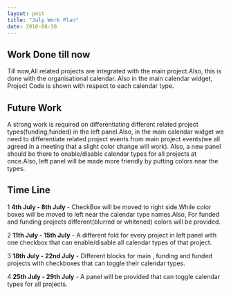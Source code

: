 ```yaml
---
layout: post
title: "July Work Plan"
date: 2016-06-30
---
```


## Work Done till now

Till now,All related projects are integrated with the main project.Also, this is done with the organisational calendar.
Also in the main calendar widget, Project Code is shown with respect to each calendar type.

## Future Work

A strong work is required on differentiating different related project types(funding,funded) in the left panel.Also, in the main calendar widget we need to differentiate related project events from main project events(we all agreed in a meeting that a slight color change will work).
Also, a new panel should be there to enable/disable calendar types for all projects at once.Also, left panel will be made more friendly by putting colors near the types.

## Time Line

1 **4th July - 8th July** -  CheckBox will be moved to right side.While color boxes will be moved to left near the calendar type names.Also, For funded and funding projects different(blurred or whitened) colors will be provided.

2 **11th July - 15th July** - A different fold for every project in left panel with one checkbox that can enable/disable all calendar types of that project.

3 **18th July - 22nd July** - Different blocks for main , funding and funded projects with checkboxes that can toggle their calendar types.

4 **25th July - 29th July** - A panel will be provided that can toggle calendar types for all projects.